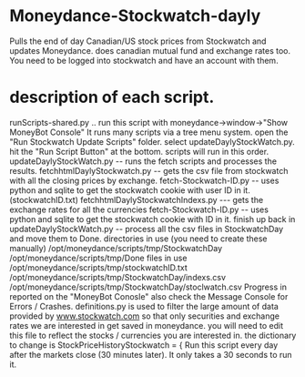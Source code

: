 # Moneydance-Stockwatch-dayly
Pulls the end of day Canadian/US stock prices from Stockwatch and updates Moneydance. 
does canadian mutual fund and exchange rates too. 
You need to be logged into stockwatch and have an account with them. 
# description of each script.
  runScripts-shared.py .. run this script with moneydance->window->"Show MoneyBot Console"
  It runs many scripts via a tree menu system.
  open the "Run Stockwatch Update Scripts" folder.
  select updateDaylyStockWatch.py.
  hit the "Run Script Button" at the bottom.
  scripts will run in this order.
updateDaylyStockWatch.py -- runs the fetch scripts and processes the results.
fetchhtmlDaylyStockwatch.py -- gets the csv file from stockwatch with all the closing prices by exchange.
fetch-Stockwatch-ID.py  -- uses python and sqlite to get the stockwatch cookie with user ID in it.(stockwatchID.txt)
fetchhtmlDaylyStockwatchIndexs.py  --- gets the exchange rates for all the currencies
fetch-Stockwatch-ID.py -- uses python and sqlite to get the stockwatch cookie with ID in it. 
finish up back in updateDaylyStockWatch.py -- process all the csv files in StockwatchDay and move them to Done.
directories in use (you need to create these manually)
/opt/moneydance/scripts/tmp/StockwatchDay
/opt/moneydance/scripts/tmp/Done
files in use 
/opt/moneydance/scripts/tmp/stockwatchID.txt
/opt/moneydance/scripts/tmp/StockwatchDay/indexs.csv
/opt/moneydance/scripts/tmp/StockwatchDay/stoclwatch.csv
Progress in reported on the "MoneyBot Conosle"
also check the Message Console for Errors / Crashes.
definitions.py is used to filter the large amount of data provided by www.stockwatch.com
so that only securities and exchange rates we are interested in get saved in moneydance.
you will need to edit this file to reflect the stocks / currencies you are interested in.
the dictionary to change is StockPriceHistoryStockwatch = { 
Run this script every day after the markets close (30 minutes later).
It only takes a 30 seconds to run it.

